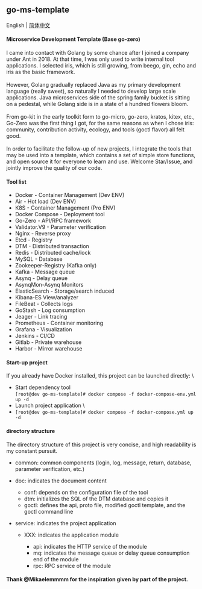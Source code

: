 ## go-ms-template

English | [简体中文](README-zhCN.md)

#### Microservice Development Template (Base go-zero)

I came into contact with Golang by some chance after I joined a company under Ant in 2018. At that time, I was only used to write internal tool applications. I selected iris, which is still growing, from beego, gin, echo and iris as the basic framework. \
\
However, Golang gradually replaced Java as my primary development language (really sweet), so naturally I needed to develop large scale applications. Java microservices side of the spring family bucket is sitting on a pedestal, while Golang side is in a state of a hundred flowers bloom. \
\
From go-kit in the early toolkit form to go-micro, go-zero, kratos, kitex, etc., Go-Zero was the first thing I got, for the same reasons as when I chose iris: community, contribution activity, ecology, and tools (goctl flavor) all felt good. \
\
In order to facilitate the follow-up of new projects, I integrate the tools that may be used into a template, which contains a set of simple store functions, and open source it for everyone to learn and use. Welcome Star/Issue, and jointly improve the quality of our code.

#### Tool list

- Docker - Container Management (Dev ENV)
- Air - Hot load (Dev ENV)
- K8S - Container Management (Pro ENV)
- Docker Compose - Deployment tool
- Go-Zero - API/RPC framework
- Validator.V9 - Parameter verification
- Nginx - Reverse proxy
- Etcd - Registry
- DTM - Distributed transaction
- Redis - Distributed cache/lock
- MySQL - Database
- Zookeeper-Registry (Kafka only)
- Kafka - Message queue
- Asynq - Delay queue
- AsynqMon-Asynq Monitors
- ElasticSearch - Storage/search induced
- Kibana-ES View/analyzer
- FileBeat - Collects logs
- GoStash - Log consumption
- Jeager - Link tracing
- Prometheus - Container monitoring
- Grafana - Visualization
- Jenkins - CI/CD
- Gitlab - Private warehouse
- Harbor - Mirror warehouse

#### Start-up project

If you already have Docker installed, this project can be launched directly: \
- Start dependency tool \
`[root@dev go-ms-template]# docker compose -f docker-compose-env.yml up -d`
- Launch project application \
- `[root@dev go-ms-template]# docker compose -f docker-compose.yml up -d`

#### directory structure

The directory structure of this project is very concise, and high readability is my constant pursuit.

- common: common components (login, log, message, return, database, parameter verification, etc.)

- doc: indicates the document content

  - conf: depends on the configuration file of the tool
  - dtm: initializes the SQL of the DTM database and copies it
  - goctl: defines the api, proto file, modified goctl template, and the goctl command line

- service: indicates the project application

  - XXX: indicates the application module

    - api: indicates the HTTP service of the module
    - mq: indicates the message queue or delay queue consumption end of the module
    - rpc: RPC service of the module

#### Thank @Mikaelemmmm for the inspiration given by part of the project.